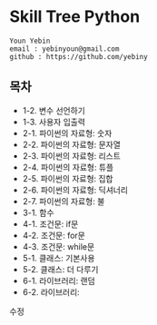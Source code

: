 # Skill Tree Python


```
Youn Yebin
email : yebinyoun@gmail.com
github : https://github.com/yebiny
```

## 목차
* 1-2. 변수 선언하기
* 1-3. 사용자 입출력
* 2-1. 파이썬의 자료형: 숫자
* 2-2. 파이썬의 자료형: 문자열
* 2-3. 파이썬의 자료형: 리스트
* 2-4. 파이썬의 자료형: 튜플
* 2-5. 파이썬의 자료형: 집합
* 2-6. 파이썬의 자료형: 딕셔너리
* 2-7. 파이썬의 자료형: 불
* 3-1. 함수
* 4-1. 조건문: if문
* 4-2. 조건문: for문
* 4-3. 조건문: while문
* 5-1. 클래스: 기본사용
* 5-2. 클래스: 더 다루기
* 6-1. 라이브러리: 랜덤
* 6-2. 라이브러리:  

수정
